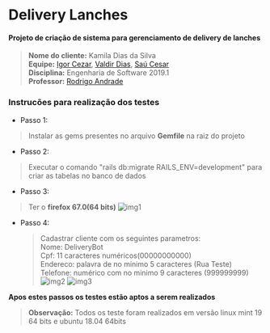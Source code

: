 # Delivery Lanches
#### Projeto de criação de sistema para gerenciamento de delivery de lanches

> **Nome do cliente:** Kamila Dias da Silva  
 **Equipe:** [Igor Cezar](https://github.com/igorcalbuquerque), 
            [Valdir Dias](https://github.com/BluePegasus24),
            [Saú Cesar](https://github.com/saucesar)  
 **Disciplina:** Engenharia de Software 2019.1  
 **Professor:** [Rodrigo Andrade](https://github.com/rcaa)
 
 
 
### Instrucões para realização dos testes
+ Passo 1:
> Instalar as gems presentes no arquivo __Gemfile__ na raiz do projeto

+ Passo 2:
> Executar o comando "rails db:migrate RAILS_ENV=development" para criar
as tabelas no banco de dados

+ Passo 3:

> Ter o __firefox 67.0(64 bits)__ ![img1](https://lh3.googleusercontent.com/--5JJ8DFp0h0/XO3azvknCaI/AAAAAAAAEd4/fOCdP6wKJnILTh8oh31XBDeyIB_JGnMzwCK8BGAs/s0/imagem5.png)

+ Passo 4:
  > Cadastrar cliente com os seguintes parametros:  
    Nome: DeliveryBot  
    Cpf: 11 caracteres numéricos(00000000000)  
    Endereco: palavra de no minimo 5 caracteres (Rua Teste)  
    Telefone: numérico com no minimo 9 caracteres (999999999)  
    ![img2](https://lh3.googleusercontent.com/-rMgo9hq9z68/XO3V7sRq20I/AAAAAAAAAa0/Jws4sYfk08oRDbSBRZ4yh4gkChxASKu0gCK8BGAs/s0/imagem3.png)
    ![img3](https://lh3.googleusercontent.com/-S1-cNjnaSZA/XO3V-en3tQI/AAAAAAAAAbA/vPviT-s6nssOyOHSXan4kIAoxPj-AZGfQCK8BGAs/s0/imagem4.png)


__Apos estes passos os testes estão aptos a serem realizados__

> __Observação:__ Todos os teste foram realizados em versão linux mint 19 64 bits e ubuntu 18.04 64bits    